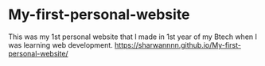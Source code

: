# My-first-personal-website
This was my 1st personal website that I made in 1st year of my Btech when I was learning web development.
https://sharwannnn.github.io/My-first-personal-website/
